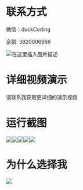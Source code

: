 # 联系方式

微信：duckCoding

企鹅: 3820006966

![在这里插入图片描述](http://upload.cxycsx.vip/91ab4bcb4f2c4c6db86365bb6d6e9c62.jpeg)

# 详细视频演示

请联系我获取更详细的演示视频

# 运行截图

![](http://www.bysj52.com/uploadfile/ueditor/image/202306/%E6%AF%95%E8%AE%BEssm514%E5%9F%BA%E4%BA%8EWeb%E7%9A%84%E8%80%81%E5%B9%B4%E5%85%AC%E5%AF%93%E4%BF%A1%E6%81%AF%E7%AE%A1%E7%90%86+jsp%E6%AF%95%E4%B8%9A%E8%AE%BE%E8%AE%A1/2.png)![](http://www.bysj52.com/uploadfile/ueditor/image/202306/%E6%AF%95%E8%AE%BEssm514%E5%9F%BA%E4%BA%8EWeb%E7%9A%84%E8%80%81%E5%B9%B4%E5%85%AC%E5%AF%93%E4%BF%A1%E6%81%AF%E7%AE%A1%E7%90%86+jsp%E6%AF%95%E4%B8%9A%E8%AE%BE%E8%AE%A1/4.png)![](http://www.bysj52.com/uploadfile/ueditor/image/202306/%E6%AF%95%E8%AE%BEssm514%E5%9F%BA%E4%BA%8EWeb%E7%9A%84%E8%80%81%E5%B9%B4%E5%85%AC%E5%AF%93%E4%BF%A1%E6%81%AF%E7%AE%A1%E7%90%86+jsp%E6%AF%95%E4%B8%9A%E8%AE%BE%E8%AE%A1/5.png)![](http://www.bysj52.com/uploadfile/ueditor/image/202306/%E6%AF%95%E8%AE%BEssm514%E5%9F%BA%E4%BA%8EWeb%E7%9A%84%E8%80%81%E5%B9%B4%E5%85%AC%E5%AF%93%E4%BF%A1%E6%81%AF%E7%AE%A1%E7%90%86+jsp%E6%AF%95%E4%B8%9A%E8%AE%BE%E8%AE%A1/1.png)![](http://www.bysj52.com/uploadfile/ueditor/image/202306/%E6%AF%95%E8%AE%BEssm514%E5%9F%BA%E4%BA%8EWeb%E7%9A%84%E8%80%81%E5%B9%B4%E5%85%AC%E5%AF%93%E4%BF%A1%E6%81%AF%E7%AE%A1%E7%90%86+jsp%E6%AF%95%E4%B8%9A%E8%AE%BE%E8%AE%A1/3.png)

# 为什么选择我

![](http://upload.cxycsx.vip/%E7%A8%8B%E5%BA%8F%E8%AE%BE%E8%AE%A1.png)

